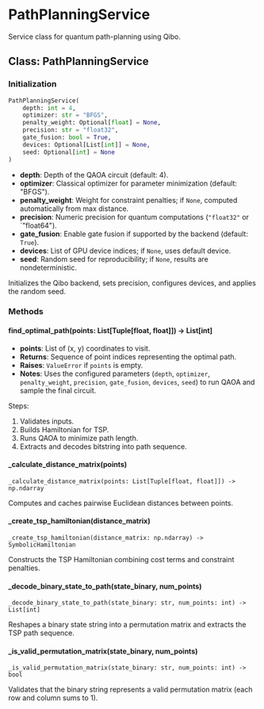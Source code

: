 # PathPlanningService

Service class for quantum path-planning using Qibo.

## Class: PathPlanningService

### Initialization

```python
PathPlanningService(
    depth: int = 4,
    optimizer: str = "BFGS",
    penalty_weight: Optional[float] = None,
    precision: str = "float32",
    gate_fusion: bool = True,
    devices: Optional[List[int]] = None,
    seed: Optional[int] = None
)
```
- **depth**: Depth of the QAOA circuit (default: 4).
- **optimizer**: Classical optimizer for parameter minimization (default: "BFGS").
- **penalty_weight**: Weight for constraint penalties; if `None`, computed automatically from max distance.
- **precision**: Numeric precision for quantum computations (`"float32"` or `"float64").
- **gate_fusion**: Enable gate fusion if supported by the backend (default: `True`).
- **devices**: List of GPU device indices; if `None`, uses default device.
- **seed**: Random seed for reproducibility; if `None`, results are nondeterministic.

Initializes the Qibo backend, sets precision, configures devices, and applies the random seed.

### Methods

#### find_optimal_path(points: List[Tuple[float, float]]) -> List[int]

- **points**: List of (x, y) coordinates to visit.
- **Returns**: Sequence of point indices representing the optimal path.
- **Raises**: `ValueError` if `points` is empty.
- **Notes**: Uses the configured parameters (`depth`, `optimizer`, `penalty_weight`, `precision`, `gate_fusion`, `devices`, `seed`) to run QAOA and sample the final circuit.

Steps:
1. Validates inputs.
2. Builds Hamiltonian for TSP.
3. Runs QAOA to minimize path length.
4. Extracts and decodes bitstring into path sequence.

#### _calculate_distance_matrix(points)

`_calculate_distance_matrix(points: List[Tuple[float, float]]) -> np.ndarray`

Computes and caches pairwise Euclidean distances between points.

#### _create_tsp_hamiltonian(distance_matrix)

`_create_tsp_hamiltonian(distance_matrix: np.ndarray) -> SymbolicHamiltonian`

Constructs the TSP Hamiltonian combining cost terms and constraint penalties.

#### _decode_binary_state_to_path(state_binary, num_points)

`_decode_binary_state_to_path(state_binary: str, num_points: int) -> List[int]`

Reshapes a binary state string into a permutation matrix and extracts the TSP path sequence.

#### _is_valid_permutation_matrix(state_binary, num_points)

`_is_valid_permutation_matrix(state_binary: str, num_points: int) -> bool`

Validates that the binary string represents a valid permutation matrix (each row and column sums to 1).
